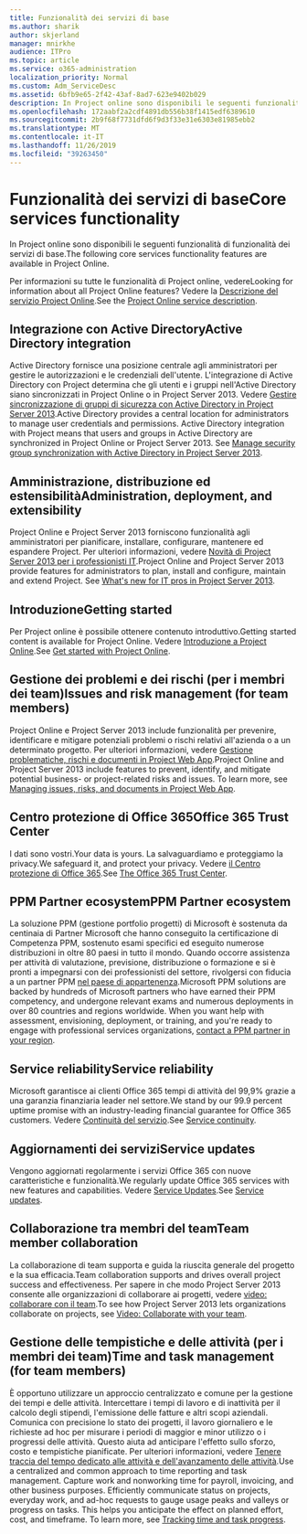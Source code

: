 ```yaml
---
title: Funzionalità dei servizi di base
ms.author: sharik
author: skjerland
manager: mnirkhe
audience: ITPro
ms.topic: article
ms.service: o365-administration
localization_priority: Normal
ms.custom: Adm_ServiceDesc
ms.assetid: 6bfb9e65-2f42-43af-8ad7-623e9402b029
description: In Project online sono disponibili le seguenti funzionalità di funzionalità dei servizi di base.
ms.openlocfilehash: 172aabf2a2cdf4891db556b38f1415edf6389610
ms.sourcegitcommit: 2b9f68f7731dfd6f9d3f33e31e6303e81985ebb2
ms.translationtype: MT
ms.contentlocale: it-IT
ms.lasthandoff: 11/26/2019
ms.locfileid: "39263450"
---
```

# <a name="core-services-functionality"></a><span data-ttu-id="b6b76-103">Funzionalità dei servizi di base</span><span class="sxs-lookup"><span data-stu-id="b6b76-103">Core services functionality</span></span>

<span data-ttu-id="b6b76-104">In Project online sono disponibili le seguenti funzionalità di funzionalità dei servizi di base.</span><span class="sxs-lookup"><span data-stu-id="b6b76-104">The following core services functionality features are available in Project Online.</span></span>
  
<span data-ttu-id="b6b76-105">Per informazioni su tutte le funzionalità di Project online, vedere</span><span class="sxs-lookup"><span data-stu-id="b6b76-105">Looking for information about all Project Online features?</span></span> <span data-ttu-id="b6b76-106">Vedere la [Descrizione del servizio Project Online](project-online-service-description.md).</span><span class="sxs-lookup"><span data-stu-id="b6b76-106">See the [Project Online service description](project-online-service-description.md).</span></span>
  
## <a name="active-directory-integration"></a><span data-ttu-id="b6b76-107">Integrazione con Active Directory</span><span class="sxs-lookup"><span data-stu-id="b6b76-107">Active Directory integration</span></span>

<span data-ttu-id="b6b76-p102">Active Directory fornisce una posizione centrale agli amministratori per gestire le autorizzazioni e le credenziali dell'utente. L'integrazione di Active Directory con Project determina che gli utenti e i gruppi nell'Active Directory siano sincronizzati in Project Online o in Project Server 2013. Vedere [Gestire sincronizzazione di gruppi di sicurezza con Active Directory in Project Server 2013](https://go.microsoft.com/fwlink/p/?LinkId=402631).</span><span class="sxs-lookup"><span data-stu-id="b6b76-p102">Active Directory provides a central location for administrators to manage user credentials and permissions. Active Directory integration with Project means that users and groups in Active Directory are synchronized in Project Online or Project Server 2013. See [Manage security group synchronization with Active Directory in Project Server 2013](https://go.microsoft.com/fwlink/p/?LinkId=402631).</span></span>
  
## <a name="administration-deployment-and-extensibility"></a><span data-ttu-id="b6b76-111">Amministrazione, distribuzione ed estensibilità</span><span class="sxs-lookup"><span data-stu-id="b6b76-111">Administration, deployment, and extensibility</span></span>

<span data-ttu-id="b6b76-p103">Project Online e Project Server 2013 forniscono funzionalità agli amministratori per pianificare, installare, configurare, mantenere ed espandere Project. Per ulteriori informazioni, vedere [Novità di Project Server 2013 per i professionisti IT](https://go.microsoft.com/fwlink/p/?LinkId=272017).</span><span class="sxs-lookup"><span data-stu-id="b6b76-p103">Project Online and Project Server 2013 provide features for administrators to plan, install and configure, maintain and extend Project. See [What's new for IT pros in Project Server 2013](https://go.microsoft.com/fwlink/p/?LinkId=272017).</span></span>
  
## <a name="getting-started"></a><span data-ttu-id="b6b76-114">Introduzione</span><span class="sxs-lookup"><span data-stu-id="b6b76-114">Getting started</span></span>

<span data-ttu-id="b6b76-115">Per Project online è possibile ottenere contenuto introduttivo.</span><span class="sxs-lookup"><span data-stu-id="b6b76-115">Getting started content is available for Project Online.</span></span> <span data-ttu-id="b6b76-116">Vedere [Introduzione a Project Online](https://support.office.com/en-us/article/Get-started-with-Project-Online-E3E5F64F-ADA5-4F9D-A578-130B2D4E5F11?ui=en-US&amp;rs=en-US&amp;ad=US).</span><span class="sxs-lookup"><span data-stu-id="b6b76-116">See [Get started with Project Online](https://support.office.com/en-us/article/Get-started-with-Project-Online-E3E5F64F-ADA5-4F9D-A578-130B2D4E5F11?ui=en-US&amp;rs=en-US&amp;ad=US).</span></span>
  
## <a name="issues-and-risk-management-for-team-members"></a><span data-ttu-id="b6b76-117">Gestione dei problemi e dei rischi (per i membri dei team)</span><span class="sxs-lookup"><span data-stu-id="b6b76-117">Issues and risk management (for team members)</span></span>

<span data-ttu-id="b6b76-p105">Project Online e Project Server 2013 include funzionalità per prevenire, identificare e mitigare potenziali problemi o rischi relativi all'azienda o a un determinato progetto. Per ulteriori informazioni, vedere [Gestione problematiche, rischi e documenti in Project Web App](https://go.microsoft.com/fwlink/?LinkId=402634).</span><span class="sxs-lookup"><span data-stu-id="b6b76-p105">Project Online and Project Server 2013 include features to prevent, identify, and mitigate potential business- or project-related risks and issues. To learn more, see [Managing issues, risks, and documents in Project Web App](https://go.microsoft.com/fwlink/?LinkId=402634).</span></span>
  
## <a name="office-365-trust-center"></a><span data-ttu-id="b6b76-120">Centro protezione di Office 365</span><span class="sxs-lookup"><span data-stu-id="b6b76-120">Office 365 Trust Center</span></span>

<span data-ttu-id="b6b76-121">I dati sono vostri.</span><span class="sxs-lookup"><span data-stu-id="b6b76-121">Your data is yours.</span></span> <span data-ttu-id="b6b76-122">La salvaguardiamo e proteggiamo la privacy.</span><span class="sxs-lookup"><span data-stu-id="b6b76-122">We safeguard it, and protect your privacy.</span></span> <span data-ttu-id="b6b76-123">Vedere [il Centro protezione di Office 365](https://go.microsoft.com/fwlink/?LinkId=402637).</span><span class="sxs-lookup"><span data-stu-id="b6b76-123">See [The Office 365 Trust Center](https://go.microsoft.com/fwlink/?LinkId=402637).</span></span>
  
## <a name="ppm-partner-ecosystem"></a><span data-ttu-id="b6b76-124">PPM Partner ecosystem</span><span class="sxs-lookup"><span data-stu-id="b6b76-124">PPM Partner ecosystem</span></span>

<span data-ttu-id="b6b76-p107">La soluzione PPM (gestione portfolio progetti) di Microsoft è sostenuta da centinaia di Partner Microsoft che hanno conseguito la certificazione di Competenza PPM, sostenuto esami specifici ed eseguito numerose distribuzioni in oltre 80 paesi in tutto il mondo. Quando occorre assistenza per attività di valutazione, previsione, distribuzione o formazione e si è pronti a impegnarsi con dei professionisti del settore, rivolgersi con fiducia a un partner PPM [nel paese di appartenenza](https://go.microsoft.com/fwlink/p/?LinkId=272646).</span><span class="sxs-lookup"><span data-stu-id="b6b76-p107">Microsoft PPM solutions are backed by hundreds of Microsoft partners who have earned their PPM competency, and undergone relevant exams and numerous deployments in over 80 countries and regions worldwide. When you want help with assessment, envisioning, deployment, or training, and you're ready to engage with professional services organizations, [contact a PPM partner in your region](https://go.microsoft.com/fwlink/p/?LinkId=272646).</span></span>
  
## <a name="service-reliability"></a><span data-ttu-id="b6b76-127">Service reliability</span><span class="sxs-lookup"><span data-stu-id="b6b76-127">Service reliability</span></span>

<span data-ttu-id="b6b76-128">Microsoft garantisce ai clienti Office 365 tempi di attività del 99,9% grazie a una garanzia finanziaria leader nel settore.</span><span class="sxs-lookup"><span data-stu-id="b6b76-128">We stand by our 99.9 percent uptime promise with an industry-leading financial guarantee for Office 365 customers.</span></span> <span data-ttu-id="b6b76-129">Vedere [Continuità del servizio](https://go.microsoft.com/fwlink/?LinkId=402653).</span><span class="sxs-lookup"><span data-stu-id="b6b76-129">See [Service continuity](https://go.microsoft.com/fwlink/?LinkId=402653).</span></span>
  
## <a name="service-updates"></a><span data-ttu-id="b6b76-130">Aggiornamenti dei servizi</span><span class="sxs-lookup"><span data-stu-id="b6b76-130">Service updates</span></span>

<span data-ttu-id="b6b76-131">Vengono aggiornati regolarmente i servizi Office 365 con nuove caratteristiche e funzionalità.</span><span class="sxs-lookup"><span data-stu-id="b6b76-131">We regularly update Office 365 services with new features and capabilities.</span></span> <span data-ttu-id="b6b76-132">Vedere [Service Updates](../office-365-platform-service-description/service-updates.md).</span><span class="sxs-lookup"><span data-stu-id="b6b76-132">See [Service updates](../office-365-platform-service-description/service-updates.md).</span></span>
  
## <a name="team-member-collaboration"></a><span data-ttu-id="b6b76-133">Collaborazione tra membri del team</span><span class="sxs-lookup"><span data-stu-id="b6b76-133">Team member collaboration</span></span>

<span data-ttu-id="b6b76-134">La collaborazione di team supporta e guida la riuscita generale del progetto e la sua efficacia.</span><span class="sxs-lookup"><span data-stu-id="b6b76-134">Team collaboration supports and drives overall project success and effectiveness.</span></span> <span data-ttu-id="b6b76-135">Per sapere in che modo Project Server 2013 consente alle organizzazioni di collaborare ai progetti, vedere [video: collaborare con il team](https://go.microsoft.com/fwlink/?LinkId=402628).</span><span class="sxs-lookup"><span data-stu-id="b6b76-135">To see how Project Server 2013 lets organizations collaborate on projects, see [Video: Collaborate with your team](https://go.microsoft.com/fwlink/?LinkId=402628).</span></span>
  
## <a name="time-and-task-management-for-team-members"></a><span data-ttu-id="b6b76-136">Gestione delle tempistiche e delle attività (per i membri dei team)</span><span class="sxs-lookup"><span data-stu-id="b6b76-136">Time and task management (for team members)</span></span>

<span data-ttu-id="b6b76-p111">È opportuno utilizzare un approccio centralizzato e comune per la gestione dei tempi e delle attività. Intercettare i tempi di lavoro e di inattività per il calcolo degli stipendi, l'emissione delle fatture e altri scopi aziendali. Comunica con precisione lo stato dei progetti, il lavoro giornaliero e le richieste ad hoc per misurare i periodi di maggior e minor utilizzo o i progressi delle attività. Questo aiuta ad anticipare l'effetto sullo sforzo, costo e tempistiche pianificate. Per ulteriori informazioni, vedere [Tenere traccia del tempo dedicato alle attività e dell'avanzamento delle attività](https://go.microsoft.com/fwlink/p/?LinkId=271321).</span><span class="sxs-lookup"><span data-stu-id="b6b76-p111">Use a centralized and common approach to time reporting and task management. Capture work and nonworking time for payroll, invoicing, and other business purposes. Efficiently communicate status on projects, everyday work, and ad-hoc requests to gauge usage peaks and valleys or progress on tasks. This helps you anticipate the effect on planned effort, cost, and timeframe. To learn more, see [Tracking time and task progress](https://go.microsoft.com/fwlink/p/?LinkId=271321).</span></span>
  